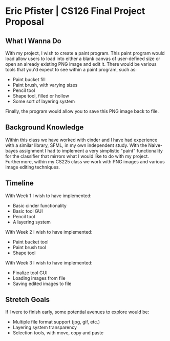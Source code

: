 # Eric Pfister | CS126 Final Project Proposal

## What I Wanna Do
With my project, I wish to create a paint program. 
This paint program would load allow users to load into either a blank canvas of user-defined size or open an already existing PNG image and edit it.
There would be various tools that you'd expect to see within a paint program, such as:

- Paint bucket fill
- Paint brush, with varying sizes
- Pencil tool
- Shape tool, filled or hollow
- Some sort of layering system

Finally, the program would allow you to save this PNG image back to file.

## Background Knowledge

Within this class we have worked with cinder and I have had experience with a similar library, SFML, in my own independent study.
With the Naive-bayes assignment I had to implement a very simplistic "paint" functionality for the classifier that mirrors what I would like to do with my project.
Furthermore, within my CS225 class we work with PNG images and various image editing techniques. 

## Timeline

With Week 1 I wish to have implemented:

- Basic cinder functionality
- Basic tool GUI
- Pencil tool
- A layering system

With Week 2 I wish to have implemented:

- Paint bucket tool
- Paint brush tool
- Shape tool

With Week 3 I wish to have implemented:

- Finalize tool GUI
- Loading images from file
- Saving edited images to file

## Stretch Goals

If I were to finish early, some potential avenues to explore would be:

- Multiple file format support (jpg, gif, etc.)
- Layering system transparency
- Selection tools, with move, copy and paste